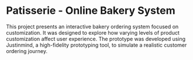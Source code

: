 # Patisserie - Online Bakery System

This project presents an interactive bakery ordering system focused on customization. It was designed to explore how varying levels of product customization affect user experience. The prototype was developed using Justinmind, a high-fidelity prototyping tool, to simulate a realistic customer ordering journey.
